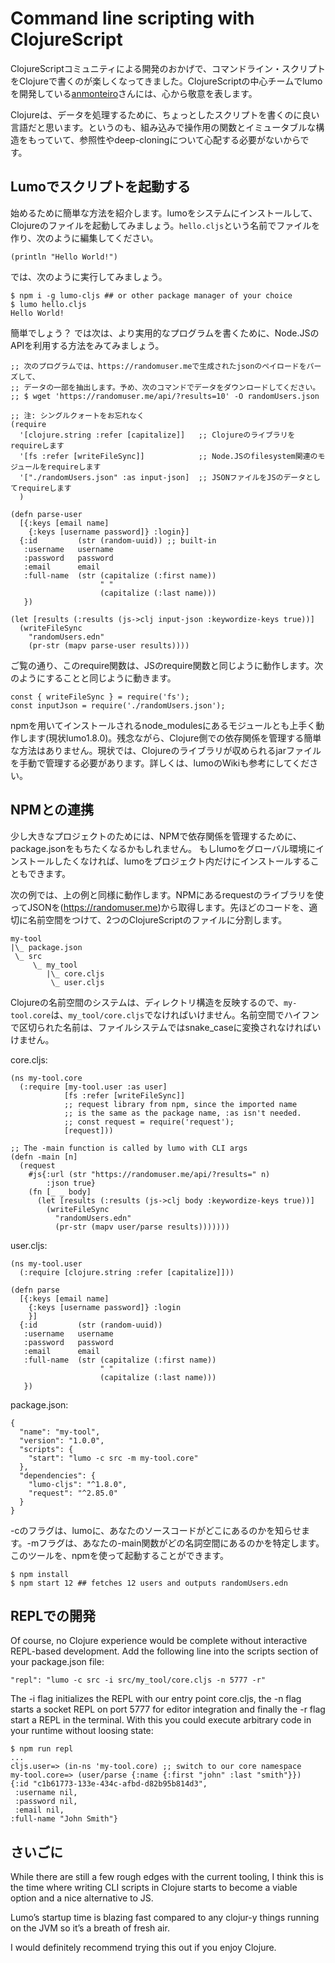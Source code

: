 # Command line scripting with ClojureScript

ClojureScriptコミュニティによる開発のおかげで、コマンドライン・スクリプトをClojureで書くのが楽しくなってきました。ClojureScriptの中心チームでlumoを開発している[anmonteiro](https://github.com/anmonteiro)さんには、心から敬意を表します。

Clojureは、データを処理するために、ちょっとしたスクリプトを書くのに良い言語だと思います。というのも、組み込みで操作用の関数とイミュータブルな構造をもっていて、参照性やdeep-cloningについて心配する必要がないからです。

## Lumoでスクリプトを起動する
始めるために簡単な方法を紹介します。lumoをシステムにインストールして、Clojureのファイルを起動してみましょう。`hello.cljs`という名前でファイルを作り、次のように編集してください。

```
(println "Hello World!")
```

では、次のように実行してみましょう。

```
$ npm i -g lumo-cljs ## or other package manager of your choice
$ lumo hello.cljs
Hello World!
```

簡単でしょう？ では次は、より実用的なプログラムを書くために、Node.JSのAPIを利用する方法をみてみましょう。

```
;; 次のプログラムでは、https://randomuser.meで生成されたjsonのペイロードをパーズして、
;; データの一部を抽出します。予め、次のコマンドでデータをダウンロードしてください。
;; $ wget 'https://randomuser.me/api/?results=10' -O randomUsers.json

;; 注: シングルクォートをお忘れなく
(require
  '[clojure.string :refer [capitalize]]   ;; Clojureのライブラリをrequireします
  '[fs :refer [writeFileSync]]            ;; Node.JSのfilesystem関連のモジュールをrequireします
  '["./randomUsers.json" :as input-json]  ;; JSONファイルをJSのデータとしてrequireします
  )

(defn parse-user
  [{:keys [email name]
    {:keys [username password]} :login}]
  {:id         (str (random-uuid)) ;; built-in
   :username   username
   :password   password
   :email      email
   :full-name  (str (capitalize (:first name))
                    " "
                    (capitalize (:last name)))
   })

(let [results (:results (js->clj input-json :keywordize-keys true))]
  (writeFileSync
    "randomUsers.edn"
    (pr-str (mapv parse-user results))))
```

ご覧の通り、このrequire関数は、JSのrequire関数と同じように動作します。次のようにすることと同じように動きます。

```
const { writeFileSync } = require('fs');
const inputJson = require('./randomUsers.json');
```

npmを用いてインストールされるnode_modulesにあるモジュールとも上手く動作します(現状lumo1.8.0)。残念ながら、Clojure側での依存関係を管理する簡単な方法はありません。現状では、Clojureのライブラリが収められるjarファイルを手動で管理する必要があります。詳しくは、lumoのWikiも参考にしてください。

## NPMとの連携
少し大きなプロジェクトのためには、NPMで依存関係を管理するために、package.jsonをもちたくなるかもしれません。
もしlumoをグローバル環境にインストールしたくなければ、lumoをプロジェクト内だけにインストールすることもできます。

次の例では、上の例と同様に動作します。NPMにあるrequestのライブラリを使ってJSONを(https://randomuser.me)から取得します。先ほどのコードを、適切に名前空間をつけて、2つのClojureScriptのファイルに分割します。

```
my-tool
|\_ package.json
 \_ src
     \_ my_tool
        |\_ core.cljs
         \_ user.cljs
```
Clojureの名前空間のシステムは、ディレクトリ構造を反映するので、`my-tool.core`は、`my_tool/core.cljs`でなければいけません。名前空間でハイフンで区切られた名前は、ファイルシステムではsnake_caseに変換されなければいけません。

core.cljs:

```
(ns my-tool.core
  (:require [my-tool.user :as user]
            [fs :refer [writeFileSync]]
            ;; request library from npm, since the imported name
            ;; is the same as the package name, :as isn't needed.
            ;; const request = require('request');
            [request]))

;; The -main function is called by lumo with CLI args
(defn -main [n]
  (request
    #js{:url (str "https://randomuser.me/api/?results=" n)
        :json true}
    (fn [_ _ body]
      (let [results (:results (js->clj body :keywordize-keys true))]
        (writeFileSync
          "randomUsers.edn"
          (pr-str (mapv user/parse results)))))))
```

user.cljs:
```
(ns my-tool.user
  (:require [clojure.string :refer [capitalize]]))

(defn parse
  [{:keys [email name]
    {:keys [username password]} :login
    }]
  {:id         (str (random-uuid))
   :username   username
   :password   password
   :email      email
   :full-name  (str (capitalize (:first name))
                    " "
                    (capitalize (:last name)))
   })
```


package.json:
```
{
  "name": "my-tool",
  "version": "1.0.0",
  "scripts": {
    "start": "lumo -c src -m my-tool.core"
  },
  "dependencies": {
    "lumo-cljs": "^1.8.0",
    "request": "^2.85.0"
  }
}
```
-cのフラグは、lumoに、あなたのソースコードがどこにあるのかを知らせます。-mフラグは、あなたの-main関数がどの名詞空間にあるのかを特定します。
このツールを、npmを使って起動することができます。

```
$ npm install
$ npm start 12 ## fetches 12 users and outputs randomUsers.edn
```

## REPLでの開発
Of course, no Clojure experience would be complete without interactive REPL-based development. 
Add the following line into the scripts section of your package.json file:

```
"repl": "lumo -c src -i src/my_tool/core.cljs -n 5777 -r"
```

The -i flag initializes the REPL with our entry point core.cljs, the -n flag starts a socket REPL on port 5777 for editor integration and finally the -r flag start a REPL in the terminal. 
With this you could execute arbitrary code in your runtime without loosing state:

```
$ npm run repl
...
cljs.user=> (in-ns 'my-tool.core) ;; switch to our core namespace
my-tool.core=> (user/parse {:name {:first "john" :last "smith"}})
{:id "c1b61773-133e-434c-afbd-d82b95b814d3",
 :username nil,
 :password nil,
 :email nil,
:full-name "John Smith"}
```

## さいごに
While there are still a few rough edges with the current tooling, 
I think this is the time where writing CLI scripts in Clojure starts to become a viable option and a nice alternative to JS.

Lumo’s startup time is blazing fast compared to any clojur-y things running on the JVM so it’s a breath of fresh air.

I would definitely recommend trying this out if you enjoy Clojure.

